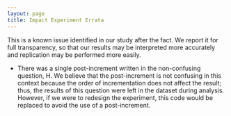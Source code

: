 ```yaml
---
layout: page
title: Impact Experiment Errata
---
```


This is a known issue identified in our study after the fact. We report it for full transparency, so that our results may be interpreted more accurately and replication may be performed more easily.

* There was a single post-increment written in the non-confusing question, H. We believe that the post-increment is not confusing in this context because the order of incrementation does not affect the result; thus, the results of this question were left in the dataset during analysis. However, if we were to redesign the experiment, this code would be replaced to avoid the use of a post-increment.
